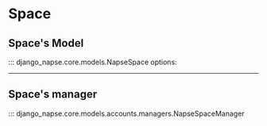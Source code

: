 # Space
## Space's Model
::: django_napse.core.models.NapseSpace
    options:
        

---
## Space's manager
::: django_napse.core.models.accounts.managers.NapseSpaceManager